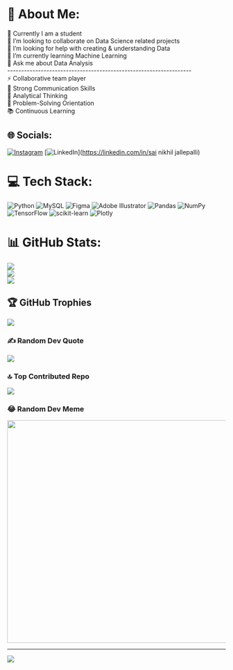 # 💫 About Me:
🔭 Currently I am a student<br>👯 I’m looking to collaborate on Data Science related projects<br>🤝 I’m looking for help with creating & understanding Data<br>🌱 I’m currently learning Machine Learning<br>💬 Ask me about Data Analysis<br>------------------------------------------------------------------<br>⚡ Collaborative team player<br>💬 Strong Communication Skills<br>🧠 Analytical Thinking<br>🎯 Problem-Solving Orientation<br>📚 Continuous Learning<br>


## 🌐 Socials:
[![Instagram](https://img.shields.io/badge/Instagram-%23E4405F.svg?logo=Instagram&logoColor=white)](https://instagram.com/nikhilsas3) [![LinkedIn](https://img.shields.io/badge/LinkedIn-%230077B5.svg?logo=linkedin&logoColor=white)](https://linkedin.com/in/sai nikhil jallepalli) 

# 💻 Tech Stack:
![Python](https://img.shields.io/badge/python-3670A0?style=flat&logo=python&logoColor=ffdd54) ![MySQL](https://img.shields.io/badge/mysql-%2300f.svg?style=flat&logo=mysql&logoColor=white) 	![Figma](https://img.shields.io/badge/figma-%23F24E1E.svg?style=flat&logo=figma&logoColor=white) ![Adobe Illustrator](https://img.shields.io/badge/adobeillustrator-%23FF9A00.svg?style=flat&logo=adobeillustrator&logoColor=white) ![Pandas](https://img.shields.io/badge/pandas-%23150458.svg?style=flat&logo=pandas&logoColor=white) ![NumPy](https://img.shields.io/badge/numpy-%23013243.svg?style=flat&logo=numpy&logoColor=white) ![TensorFlow](https://img.shields.io/badge/TensorFlow-%23FF6F00.svg?style=flat&logo=TensorFlow&logoColor=white) ![scikit-learn](https://img.shields.io/badge/scikit--learn-%23F7931E.svg?style=flat&logo=scikit-learn&logoColor=white) ![Plotly](https://img.shields.io/badge/Plotly-%233F4F75.svg?style=flat&logo=plotly&logoColor=white)
# 📊 GitHub Stats:
![](https://github-readme-stats.vercel.app/api?username=Sai-Nikhil29&theme=radical&hide_border=true&include_all_commits=false&count_private=false)<br/>
![](https://github-readme-streak-stats.herokuapp.com/?user=Sai-Nikhil29&theme=radical&hide_border=true)<br/>
![](https://github-readme-stats.vercel.app/api/top-langs/?username=Sai-Nikhil29&theme=radical&hide_border=true&include_all_commits=false&count_private=false&layout=compact)

## 🏆 GitHub Trophies
![](https://github-profile-trophy.vercel.app/?username=Sai-Nikhil29&theme=radical&no-frame=false&no-bg=true&margin-w=4)

### ✍️ Random Dev Quote
![](https://quotes-github-readme.vercel.app/api?type=horizontal&theme=radical)

### 🔝 Top Contributed Repo
![](https://github-contributor-stats.vercel.app/api?username=Sai-Nikhil29&limit=5&theme=radical&combine_all_yearly_contributions=true)

### 😂 Random Dev Meme
<img src="https://rm.up.railway.app/" width="512px"/>

---
[![](https://visitcount.itsvg.in/api?id=Sai-Nikhil29&icon=2&color=11)](https://visitcount.itsvg.in)

<!-- Proudly created with GPRM ( https://gprm.itsvg.in ) -->

